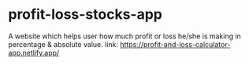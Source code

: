 # profit-loss-stocks-app
A website which helps user how much profit or loss he/she is making in percentage &amp; absolute value.
link: https://profit-and-loss-calculator-app.netlify.app/
